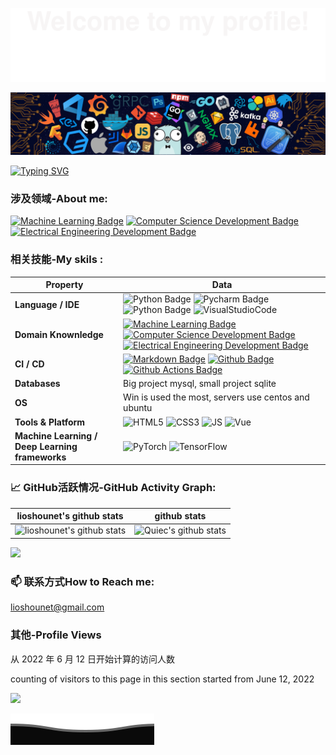 ![](assets/Bottom_up.svg)


![](./src/header_.png)

[![Typing SVG](https://readme-typing-svg.herokuapp.com?color=%1f2328&center=true&vCenter=true&width=1000&lines=Hi+👋,+I+am+Lio+Shounet;我们永远风华正茂;Always+learning+new+things)](https://git.io/typing-svg)

### 涉及领域-About me:

[![Machine Learning Badge](https://img.shields.io/badge/-Machine%20Learning-01D277?style=flat&logoColor=white)](https://github.com/lioshounet/lioshounet) [![Computer Science Development Badge](https://img.shields.io/badge/-Python-FAB040?style=flat&logoColor=white)](https://github.com/search?q=user%3Alioshounet&type=Repositories) [![Electrical Engineering Development Badge](https://img.shields.io/badge/-前端-4C8CBF?style=flat&logoColor=white)](https://github.com/search?q=user%3Alioshounet&type=Repositories)

### 相关技能-My skils :

| Property                                        | Data                                                         |
| ----------------------------------------------- | ------------------------------------------------------------ |
| **Language / IDE**                              | ![Python Badge](https://img.shields.io/badge/-Python-3776AB?style=flat&logo=Python&logoColor=white) ![Pycharm Badge](https://img.shields.io/badge/-Pycharm-3776AB?style=flat&logo=Pycharm&logoColor=white) ![Python Badge](https://img.shields.io/badge/-Django-3776AB?style=flat&logo=Django&logoColor=white) ![VisualStudioCode](https://img.shields.io/badge/-Visual_Studio_Code-3776AB?style=flat&logo=VisualStudioCode&logoColor=white) |
| **Domain Knownledge**                           | [![Machine Learning Badge](https://img.shields.io/badge/-Machine%20Learning-01D277?style=flat&logoColor=white)](https://github.com/lioshounet/lioshounet) [![Computer Science Development Badge](https://img.shields.io/badge/-Computer%20Science-FAB040?style=flat&logoColor=white)](https://github.com/search?q=user%3Alioshounet&type=Repositories) [![Electrical Engineering Development Badge](https://img.shields.io/badge/-Electrical%20Engineering-4C8CBF?style=flat&logoColor=white)](https://github.com/search?q=user%3Alioshounet&type=Repositories) |
| **CI / CD**                                     | [![Markdown Badge](https://img.shields.io/badge/-Markdown-2088FF?style=flat&logo=Markdown&logoColor=white)](https://github.com/lioshounet/lioshounet) [![Github Badge](https://img.shields.io/badge/-Github%20-2088FF?style=flat&logo=Github&logoColor=white)](https://github.com/lioshounet/lioshounet) [![Github Actions Badge](https://img.shields.io/badge/-Git%20-2088FF?style=flat&logo=Git&logoColor=white)](https://github.com/lioshounet/lioshounet) |
| **Databases**                                   | Big project mysql, small project sqlite  |
| **OS**                                          | Win is used the most, servers use centos and ubuntu |
| **Tools & Platform**                            | ![HTML5](https://img.shields.io/badge/HTML5-E34F26?style=for-the-badge&logo=html5&logoColor=white) ![CSS3](https://img.shields.io/badge/CSS3-1572B6?style=for-the-badge&logo=css3&logoColor=white) ![JS](https://img.shields.io/badge/JS-grey?style=for-the-badge&logo=javascript) ![Vue](https://img.shields.io/badge/vue-ff69b4?style=for-the-badge&logo=Vue.js) |
| **Machine Learning / Deep Learning frameworks** | ![PyTorch](http://img.shields.io/badge/-PyTorch-eee?style=flat-square&logo=pytorch&logoColor=EE4C2C) ![TensorFlow](http://img.shields.io/badge/-TensorFlow-eee?style=flat-square&logo=tensorflow&logoColor=FF6F00) |



### 📈 GitHub活跃情况-GitHub Activity Graph:
| lioshounet's github stats                                    | github stats                                                 |
| ------------------------------------------------------------ | ------------------------------------------------------------ |
| ![lioshounet's github stats](https://github-readme-stats.vercel.app/api?username=lioshounet&show_icons=true&theme=radical&include_all_commits=true) | ![Quiec's github stats](https://github-readme-stats.vercel.app/api/top-langs/?username=lioshounet&theme=radical&layout=compact) |

<img src="https://github-readme-streak-stats.herokuapp.com/?user=lioshounet"></img>






### 📫 联系方式How to Reach me:

 lioshounet@gmail.com

### 其他-Profile Views

从 2022 年 6 月 12 日开始计算的访问人数

counting of visitors to this page in this section started from June 12, 2022

![](https://count.getloli.com/get/@lioshounet.github.readme)


![](assets/Bottom_down.svg)
